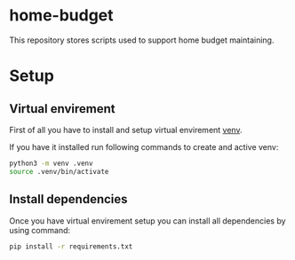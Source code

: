 # home-budget
This repository stores scripts used to support home budget maintaining.

# Setup

## Virtual envirement
First of all you have to install and setup virtual envirement [venv](https://docs.python.org/3/library/venv.html).

If you have it installed run following commands to create and active venv:

```bash
python3 -m venv .venv
source .venv/bin/activate
```

## Install dependencies
Once you have virtual envirement setup you can install all dependencies by using command:
```bash
pip install -r requirements.txt
```